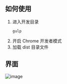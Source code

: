 ## 如何使用
1. 进入开发目录
    ```shell
    gulp
    ```
2. 开启 Chrome 开发者模式
3. 加载 dist 目录文件

## 界面
![image](https://user-images.githubusercontent.com/16535610/39533369-6f482da4-4e61-11e8-8290-97d332dfe4d7.png)